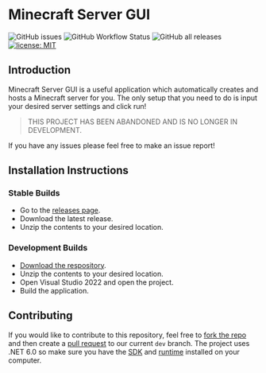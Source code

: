 # Minecraft Server GUI
![GitHub issues](https://img.shields.io/github/issues/Soniczac7/Minecraft-Server-GUI) ![GitHub Workflow Status](https://img.shields.io/github/workflow/status/Soniczac7/Minecraft-Server-GUI/.NET%20Core%20Desktop) ![GitHub all releases](https://img.shields.io/github/downloads/Soniczac7/Minecraft-Server-GUI/total) [![license: MIT](https://img.shields.io/badge/License-MIT-yellow.svg)](https://opensource.org/licenses/MIT)
## Introduction
Minecraft Server GUI is a useful application which automatically creates and hosts a Minecraft server for you.
The only setup that you need to do is input your desired server settings and click run!

> THIS PROJECT HAS BEEN ABANDONED AND IS NO LONGER IN DEVELOPMENT.

If you have any issues please feel free to make an issue report!

## Installation Instructions

### Stable Builds
* Go to the [releases page](https://github.com/Soniczac7/Minecraft-Server-GUI/releases).
* Download the latest release.
* Unzip the contents to your desired location.

### Development Builds
* [Download the respository](https://github.com/Soniczac7/Minecraft-Server-GUI/archive/refs/heads/master.zip).
* Unzip the contents to your desired location.
* Open Visual Studio 2022 and open the project.
* Build the application.

## Contributing
If you would like to contribute to this repository, feel free to [fork the repo](https://docs.github.com/en/get-started/quickstart/fork-a-repo) and then create a [pull request](https://docs.github.com/en/pull-requests/collaborating-with-pull-requests/proposing-changes-to-your-work-with-pull-requests/creating-a-pull-request) to our current `dev` branch.
The project uses .NET 6.0 so make sure you have the [SDK](https://dotnet.microsoft.com/en-us/download/dotnet/thank-you/sdk-6.0.202-windows-x64-installer) and [runtime](https://dotnet.microsoft.com/en-us/download/dotnet/6.0/runtime) installed on your computer.
